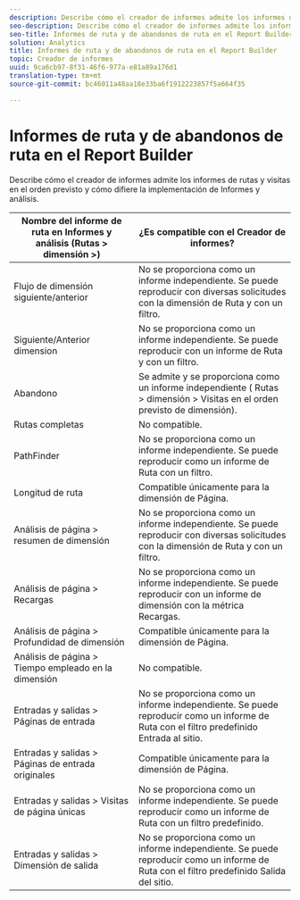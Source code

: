 ```yaml
---
description: Describe cómo el creador de informes admite los informes de rutas y visitas en el orden previsto y cómo difiere la implementación de Informes y análisis.
seo-description: Describe cómo el creador de informes admite los informes de rutas y visitas en el orden previsto y cómo difiere la implementación de Informes y análisis.
seo-title: Informes de ruta y de abandonos de ruta en el Report Builder
solution: Analytics
title: Informes de ruta y de abandonos de ruta en el Report Builder
topic: Creador de informes
uuid: 9ca6cb97-8f31-46f6-977a-e81a89a176d1
translation-type: tm+mt
source-git-commit: bc46011a48aa18e33ba6f1912223857f5a664f35

---
```



# Informes de ruta y de abandonos de ruta en el Report Builder

Describe cómo el creador de informes admite los informes de rutas y visitas en el orden previsto y cómo difiere la implementación de Informes y análisis.

| Nombre del informe de ruta en Informes y análisis (Rutas &gt; dimensión &gt;) | ¿Es compatible con el Creador de informes? |
|--- |--- |
| Flujo de dimensión siguiente/anterior | No se proporciona como un informe independiente. Se puede reproducir con diversas solicitudes con la dimensión de Ruta y con un filtro. |
| Siguiente/Anterior  dimension | No se proporciona como un informe independiente. Se puede reproducir con un informe de Ruta y con un filtro. |
| Abandono | Se admite y se proporciona como un informe independiente ( Rutas &gt; dimensión &gt; Visitas en el orden previsto de dimensión). |
| Rutas completas | No compatible. |
| PathFinder | No se proporciona como un informe independiente. Se puede reproducir como un informe de Ruta con un filtro. |
| Longitud de ruta | Compatible únicamente para la dimensión de Página. |
| Análisis de página &gt;  resumen de dimensión | No se proporciona como un informe independiente. Se puede reproducir con diversas solicitudes con la dimensión de Ruta y con un filtro. |
| Análisis de página &gt; Recargas | No se proporciona como un informe independiente. Se puede reproducir con un informe de dimensión con la métrica Recargas. |
| Análisis de página &gt; Profundidad de dimensión | Compatible únicamente para la dimensión de Página. |
| Análisis de página &gt; Tiempo empleado en la dimensión | No compatible. |
| Entradas y salidas &gt; Páginas de entrada | No se proporciona como un informe independiente. Se puede reproducir como un informe de Ruta con el filtro predefinido Entrada al sitio. |
| Entradas y salidas &gt; Páginas de entrada originales | Compatible únicamente para la dimensión de Página. |
| Entradas y salidas &gt; Visitas de página únicas | No se proporciona como un informe independiente. Se puede reproducir como un informe de Ruta con un filtro predefinido. |
| Entradas y salidas &gt; Dimensión de salida | No se proporciona como un informe independiente. Se puede reproducir como un informe de Ruta con el filtro predefinido Salida del sitio. |
